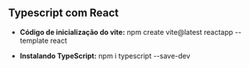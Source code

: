 ## Typescript com React

* <strong>Código de inicialização do vite:</strong>
npm create vite@latest reactapp --template react

* <strong>Instalando TypeScript:</strong>
npm i typescript --save-dev